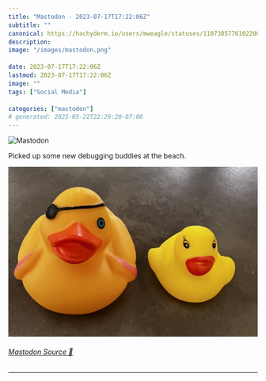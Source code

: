 ```yaml
---
title: "Mastodon - 2023-07-17T17:22:06Z"
subtitle: ""
canonical: https://hachyderm.io/users/mweagle/statuses/110730577610220072
description:
image: "/images/mastodon.png"

date: 2023-07-17T17:22:06Z
lastmod: 2023-07-17T17:22:06Z
image: ""
tags: ["Social Media"]

categories: ["mastodon"]
# generated: 2025-05-22T22:29:20-07:00
---
```

![Mastodon](/images/mastodon.png)

<p>Picked up some new debugging buddies at the beach.</p>

![Photo of two rubber ducks. ](ab65b98d06e809e9.jpeg)

###### [Mastodon Source 🐘](https://hachyderm.io/@mweagle/110730577610220072)

___
